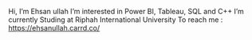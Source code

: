 Hi, I’m Ehsan ullah
I’m interested in Power BI, Tableau, SQL and C++
I’m currently Studing at Riphah International University
To reach me : https://ehsanullah.carrd.co/
